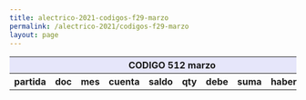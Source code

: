 ```yaml
--- 
title: alectrico-2021-codigos-f29-marzo
permalink: /alectrico-2021/codigos-f29-marzo
layout: page
--- 
```


<table>
<thead> <th style='background-color: lavender' colspan='10'> CODIGO 512	marzo </th></thead>
<tr><th> partida </th> <th> doc </th> <th> mes </th> <th>  cuenta  </th> <th> saldo  </th> <th>   qty </th> <th> debe </th><th> suma </th>  <th> haber </th> <th> suma </th>  </tr>
<tbody>
</tbody>
</table>

